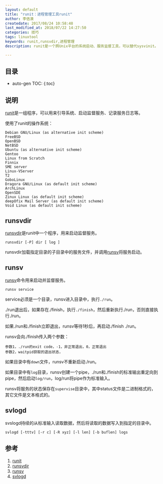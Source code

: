 ```yaml
---
layout: default
title: "runit：进程管理工具runit"
author: 李佶澳
createdate: 2017/08/24 10:58:48
last_modified_at: 2018/07/22 14:27:50
categories: 技巧
tags: linuxtool
keywords: runit,runsvdir,进程管理
description: runit是一个跨Unix平台的系统启动、服务监督工具，可以替代sysvinit。

---
```


## 目录
* auto-gen TOC:
{:toc}

## 说明

[runit][1]是一组程序，可以用来引导系统、启动监督服务、记录服务日志等。

使用了runit的操作系统：

	Debian GNU/Linux (as alternative init scheme)
	FreeBSD
	OpenBSD
	NetBSD
	Ubuntu (as alternative init scheme)
	Gentoo
	Linux from Scratch
	Finnix
	SME server
	Linux-VServer
	T2
	GoboLinux
	Dragora GNU/Linux (as default init scheme)
	ArchLinux
	OpenSDE
	Zinux Linux (as default init scheme)
	deepOfix Mail Server (as default init scheme)
	Void Linux (as default init scheme) 

## runsvdir

[runsvdir][2]是runit中一个程序，用来启动监督服务。

	runsvdir [-P] dir [ log ] 

runsvdir加载指定目录的子目录中的服务文件，并调用[runsv][3]将服务启动。

## runsv

[runsv][3]命令用来启动并监督服务。

	runsv service

service必须是一个目录，runsv进入目录中，执行`./run`。

./run退出后，如果存在./finish，执行`./finish`，然后重新执行./run，否则直接执行./run。

如果./run和./finish立即退出，runsv等待1秒后，再启动./finish ./run。

runsv会向./finish传入两个参数：

	参数1，./run的exit code，-1，非正常退出，0，正常退出
	参数2，waitpid获取的退出状态，

如果目录中有`down`文件，runsv不重新启动./run。

如果目录中有`log`目录，runsv创建一个pipe，./run和./finish的标准输出重定向到pipe，然后启动`log/run`，log/run将pipe作为标准输入。

runsv将服务的状态保存在`supervise`目录中，其中status文件是二进制格式的，其它文件是文本格式的。

## svlogd

svslogd持续的从标准输入读取数据，然后将读取的数据写入到指定的目录中。

	svlogd [-tttv] [-r c] [-R xyz] [-l len] [-b buflen] logs

## 参考

1. [runit][1]
2. [runsvdir][2]
3. [runsv][3]
4. [svlogd][4]

[1]: http://smarden.org/runit/ "runit" 
[2]: http://smarden.org/runit/runsvdir.8.html "runsvdir"
[3]: http://smarden.org/runit/runsv.8.html  "runsv"
[4]: http://smarden.org/runit/svlogd.8.html "svlogd"
